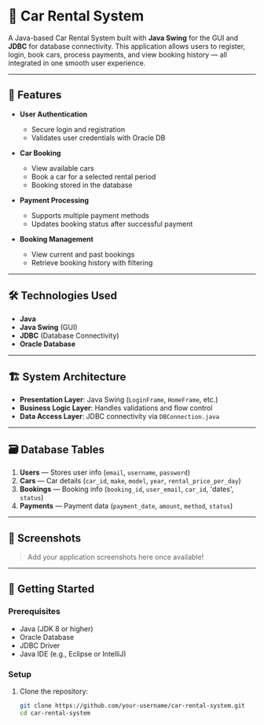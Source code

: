 # 🚗 Car Rental System

A Java-based Car Rental System built with **Java Swing** for the GUI and **JDBC** for database connectivity. This application allows users to register, login, book cars, process payments, and view booking history — all integrated in one smooth user experience.

---

## 📌 Features

- **User Authentication**
  - Secure login and registration
  - Validates user credentials with Oracle DB

- **Car Booking**
  - View available cars
  - Book a car for a selected rental period
  - Booking stored in the database

- **Payment Processing**
  - Supports multiple payment methods
  - Updates booking status after successful payment

- **Booking Management**
  - View current and past bookings
  - Retrieve booking history with filtering

---

## 🛠️ Technologies Used

- **Java**
- **Java Swing** (GUI)
- **JDBC** (Database Connectivity)
- **Oracle Database**

---

## 🏗️ System Architecture

- **Presentation Layer**: Java Swing (`LoginFrame`, `HomeFrame`, etc.)
- **Business Logic Layer**: Handles validations and flow control
- **Data Access Layer**: JDBC connectivity via `DBConnection.java`

---

## 🗃️ Database Tables

1. **Users** — Stores user info (`email`, `username`, `password`)
2. **Cars** — Car details (`car_id`, `make`, `model`, `year`, `rental_price_per_day`)
3. **Bookings** — Booking info (`booking_id`, `user_email`, `car_id`, 'dates', `status`)
4. **Payments** — Payment data (`payment_date`, `amount`, `method`, `status`)

---

## 📸 Screenshots

> Add your application screenshots here once available!

---

## 🚀 Getting Started

### Prerequisites

- Java (JDK 8 or higher)
- Oracle Database
- JDBC Driver
- Java IDE (e.g., Eclipse or IntelliJ)

### Setup

1. Clone the repository:
   ```bash
   git clone https://github.com/your-username/car-rental-system.git
   cd car-rental-system
